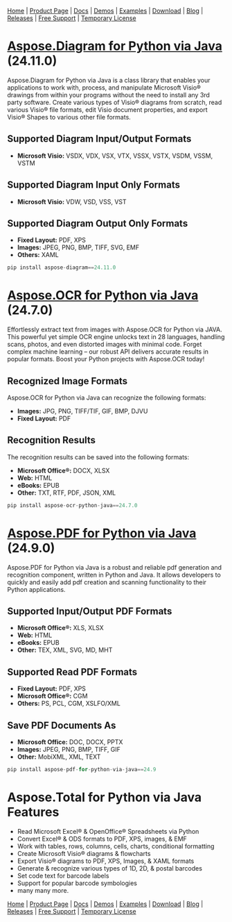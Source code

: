 [Home](https://www.aspose.com/) | [Product Page](https://products.aspose.com/total/python-java) | [Docs](https://docs.aspose.com/total/pythonjava/) | [Demos](https://products.aspose.app/total/family) | [Examples](https://aspose.github.io/) | [Download](https://downloads.aspose.com/total/pythonjava) | [Blog](https://blog.aspose.com/category/total/) | [Releases](https://releases.aspose.com/) | [Free Support](https://forum.aspose.com/c/total/7) | [Temporary License](https://purchase.aspose.com/temporary-license)

# [Aspose.Diagram for Python via Java](https://releases.aspose.com/diagram/python-java/) (24.11.0)

Aspose.Diagram for Python via Java is a class library that enables your applications to work with, process, and manipulate Microsoft Visio&reg; drawings from within your programs without the need to install any 3rd party software. Create various types of Visio&reg; diagrams from scratch, read various Visio&reg; file formats, edit Visio document properties, and export Visio&reg; Shapes to various other file formats.

## Supported Diagram Input/Output Formats

- **Microsoft Visio:** VSDX, VDX, VSX, VTX, VSSX, VSTX, VSDM, VSSM, VSTM

## Supported Diagram Input Only Formats

- **Microsoft Visio:** VDW, VSD, VSS, VST

## Supported Diagram Output Only Formats

- **Fixed Layout:** PDF, XPS
- **Images:** JPEG, PNG, BMP, TIFF, SVG, EMF
- **Others:** XAML

```python
pip install aspose-diagram==24.11.0
```

# [Aspose.OCR for Python via Java](https://releases.aspose.com/ocr/python-java/) (24.7.0)

Effortlessly extract text from images with Aspose.OCR for Python via JAVA. This powerful yet simple OCR engine unlocks text in 28 languages, handling scans, photos, and even distorted images with minimal code. Forget complex machine learning – our robust API delivers accurate results in popular formats. Boost your Python projects with Aspose.OCR today!

## Recognized Image Formats

Aspose.OCR for Python via Java can recognize the following formats: 

- **Images:** JPG, PNG, TIFF/TIF, GIF, BMP, DJVU
- **Fixed Layout:** PDF

## Recognition Results

The recognition results can be saved into the following formats:

- **Microsoft Office&reg;:** DOCX, XLSX
- **Web:** HTML
- **eBooks:** EPUB
- **Other:** TXT, RTF, PDF, JSON, XML

```python
pip install aspose-ocr-python-java==24.7.0
```

# [Aspose.PDF for Python via Java](https://releases.aspose.com/pdf/pythonjava/) (24.9.0)

Aspose.PDF for Python via Java is a robust and reliable pdf generation and recognition component, written in Python and Java. It allows developers to quickly and easily add pdf creation and scanning functionality to their Python applications.

## Supported Input/Output PDF Formats

- **Microsoft Office&reg;:** XLS, XLSX
- **Web:** HTML
- **eBooks:** EPUB
- **Other:** TEX, XML, SVG, MD, MHT

## Supported Read PDF Formats

- **Fixed Layout:** PDF, XPS
- **Microsoft Office&reg;:** CGM
- **Others:** PS, PCL, CGM, XSLFO/XML

## Save PDF Documents As

- **Microsoft Office:** DOC, DOCX, PPTX
- **Images:** JPEG, PNG, BMP, TIFF, GIF
- **Other:** MobiXML, XML, TEXT

```python
pip install aspose-pdf-for-python-via-java==24.9
```

# Aspose.Total for Python via Java Features

- Read Microsoft Excel&reg; & OpenOffice&reg; Spreadsheets via Python
- Convert Excel&reg; & ODS formats to PDF, XPS, images, & EMF
- Work with tables, rows, columns, cells, charts, conditional formatting
- Create Microsoft Visio&reg; diagrams & flowcharts
- Export Visio&reg; diagrams to PDF, XPS, Images, & XAML formats
- Generate & recognize various types of 1D, 2D, & postal barcodes
- Set code text for barcode labels
- Support for popular barcode symbologies
- many many more.

[Home](https://www.aspose.com/) | [Product Page](https://products.aspose.com/total/python-java) | [Docs](https://docs.aspose.com/total/pythonjava/) | [Demos](https://products.aspose.app/total/family) | [Examples](https://aspose.github.io/) | [Download](https://downloads.aspose.com/total/pythonjava) | [Blog](https://blog.aspose.com/category/total/) | [Releases](https://releases.aspose.com/) | [Free Support](https://forum.aspose.com/c/total/7) | [Temporary License](https://purchase.aspose.com/temporary-license)
